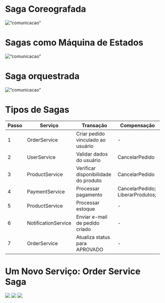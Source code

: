 # Saga Coreografada

<img src=https://i.gyazo.com/6907b577bc7f43f2836fd6db4a228a7e.png alt=“comunicacao”>

# Sagas como Máquina de Estados

<img src=https://i.gyazo.com/e6fecdcebdbbfd59fe10f6c8a63a84d4.png alt=“comunicacao”>

# Saga orquestrada

<img src=https://i.gyazo.com/b67b4344d299698668376449e2146b67.png alt=“comunicacao”>

# Tipos de Sagas

| Passo | Serviço                                            | Transação                                                             | Compensação
|----------------|----------------------------------------------------|-----------------------------------------------------------------------|--------|
|1| OrderService     | Criar pedido vinculado ao usuário</span>    |-
|2| UserService    | Validar dados do usuário</span>             |CancelarPedido
|3| ProductService    | Verificar disponibilidade do produto |CancelarPedido
|4| PaymentService    | Processar pagamento                  |CancelarPedido; LiberarProdutos;
|5| ProductService    | Processar estoque                    |-
|6| NotificationService | Enviar e-mail de pedido criado         |-
|7| OrderService       | Atualiza status para APROVADO         |-


# Um Novo Serviço: Order Service Saga

<img src=https://i.gyazo.com/b26b4343716d65a4bc952e7ac0fa04cf.png>

<img src=https://i.gyazo.com/fc0acef4af5b39b0bc9bf950aefc0ff1.png>

<img src=https://i.gyazo.com/eb1187f43aa2c163ef121d000685567c.png>